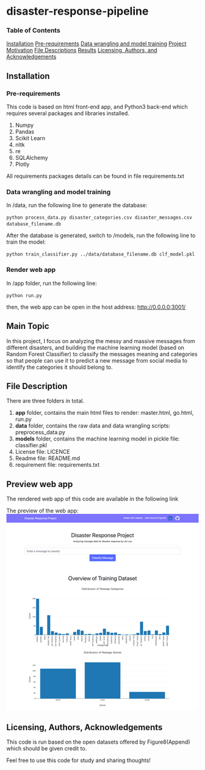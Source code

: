 # disaster-response-pipeline
### Table of Contents

[Installation](#installation)
[Pre-requirements](#requirement)
[Data wrangling and model training](#data)
[Project Motivation](#maintopic)
[File Descriptions](#description)
[Results](#results)
[Licensing, Authors, and Acknowledgements](#license)

## Installation<a name="installation"></a>
### Pre-requirements<a name="requirement"></a>
This code is based on html front-end app, and Python3 back-end which requires several packages and libraries installed.
1. Numpy
2. Pandas
3. Scikit Learn
4. nltk
5. re
6. SQLAlchemy
7. Plotly

All requirements packages details can be found in file requirements.txt
### Data wrangling and model training<a name="data"></a>
In /data, run the following line to generate the database:

`python process_data.py disaster_categories.csv disaster_messages.csv database_filename.db`

After the database is generated, switch to /models, run the following line to train the model:

`python train_classifier.py ../data/database_filename.db clf_model.pkl`

### Render web app
In /app folder, run the following line:

`python run.py`

then, the web app can be open in the host address: http://0.0.0.0:3001/

## Main Topic<a name="maintopic"></a>
In this project, I focus on analyzing the messy and massive messages from different disasters, and building the machine learning model (based on Random Forest Classifier) to classify the messages meaning and categories so that people can use it to predict a new message from social media to identify the categories it should belong to.

## File Description<a name="description"></a>
There are three folders in total.
1. **app** folder, contains the main html files to render: master.html, go.html, run.py
2. **data** folder, contains the raw data and data wrangling scripts: preprocess_data.py
3. **models** folder, contains the machine learning model in pickle file: classifier.pkl
4. License file: LICENCE
5. Readme file: README.md
6. requirement file: requirements.txt

## Preview web app<a name="results"></a>
The rendered web app of this code are available in the following link

The preview of the web app:
![alt text](/app/static/img/fullscreenshot.png)

## Licensing, Authors, Acknowledgements<a name="license"></a>
This code is run based on the open datasets offered by Figure8(Append) which should be given credit to.

Feel free to use this code for study and sharing thoughts!
